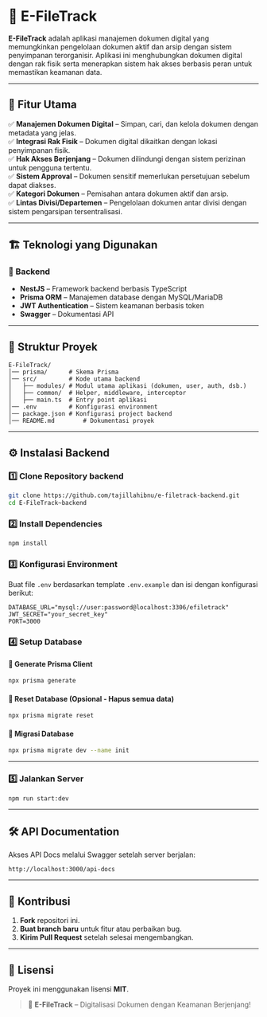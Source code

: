 # 📂 E-FileTrack  

**E-FileTrack** adalah aplikasi manajemen dokumen digital yang memungkinkan pengelolaan dokumen aktif dan arsip dengan sistem penyimpanan terorganisir. Aplikasi ini menghubungkan dokumen digital dengan rak fisik serta menerapkan sistem hak akses berbasis peran untuk memastikan keamanan data.

---

## 🚀 Fitur Utama  

✅ **Manajemen Dokumen Digital** – Simpan, cari, dan kelola dokumen dengan metadata yang jelas.  
✅ **Integrasi Rak Fisik** – Dokumen digital dikaitkan dengan lokasi penyimpanan fisik.  
✅ **Hak Akses Berjenjang** – Dokumen dilindungi dengan sistem perizinan untuk pengguna tertentu.  
✅ **Sistem Approval** – Dokumen sensitif memerlukan persetujuan sebelum dapat diakses.  
✅ **Kategori Dokumen** – Pemisahan antara dokumen aktif dan arsip.  
✅ **Lintas Divisi/Departemen** – Pengelolaan dokumen antar divisi dengan sistem pengarsipan tersentralisasi.  

---

## 🏗️ Teknologi yang Digunakan  

### 🔹 Backend  
- **NestJS** – Framework backend berbasis TypeScript  
- **Prisma ORM** – Manajemen database dengan MySQL/MariaDB  
- **JWT Authentication** – Sistem keamanan berbasis token  
- **Swagger** – Dokumentasi API  

---

## 📂 Struktur Proyek  

```
E-FileTrack/
│── prisma/      # Skema Prisma
│── src/         # Kode utama backend
│   ├── modules/ # Modul utama aplikasi (dokumen, user, auth, dsb.)
│   ├── common/  # Helper, middleware, interceptor
│   ├── main.ts  # Entry point aplikasi
│── .env         # Konfigurasi environment
│── package.json # Konfigurasi project backend
│── README.md        # Dokumentasi proyek
```

---

## ⚙️ Instalasi Backend  

### 1️⃣ Clone Repository backend
```bash
git clone https://github.com/tajillahibnu/e-filetrack-backend.git
cd E-FileTrack~backend
```

### 2️⃣ Install Dependencies  
```bash
npm install
```

### 3️⃣ Konfigurasi Environment  
Buat file `.env` berdasarkan template `.env.example` dan isi dengan konfigurasi berikut:  

```env
DATABASE_URL="mysql://user:password@localhost:3306/efiletrack"
JWT_SECRET="your_secret_key"
PORT=3000
```

### 4️⃣ Setup Database  

#### 🔹 Generate Prisma Client  
```bash
npx prisma generate
```

#### 🔹 Reset Database (Opsional - Hapus semua data)  
```bash
npx prisma migrate reset
```

#### 🔹 Migrasi Database  
```bash
npx prisma migrate dev --name init
```

---

### 5️⃣ Jalankan Server  
```bash
npm run start:dev
```

---

## 🛠 API Documentation  

Akses API Docs melalui Swagger setelah server berjalan:  
```
http://localhost:3000/api-docs
```

---

## 📌 Kontribusi  

1. **Fork** repositori ini.  
2. **Buat branch baru** untuk fitur atau perbaikan bug.  
3. **Kirim Pull Request** setelah selesai mengembangkan.  

---

## 📜 Lisensi  

Proyek ini menggunakan lisensi **MIT**.  

> 🚀 **E-FileTrack** – Digitalisasi Dokumen dengan Keamanan Berjenjang!  

